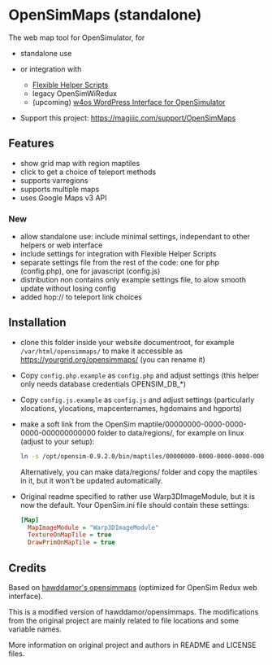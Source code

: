 # OpenSimMaps (standalone)

The web map tool for OpenSimulator, for

- standalone use
- or integration with

  - [Flexible Helper Scripts](https://github.com/GuduleLapointe/flexible_helper_scripts)
  - legacy OpenSimWiRedux
  - (upcoming) [w4os WordPress Interface for OpenSimulator](https://w4os.org)

- Support this project: <https://magiiic.com/support/OpenSimMaps>

## Features

- show grid map with region maptiles
- click to get a choice of teleport methods
- supports varregions
- supports multiple maps
- uses Google Maps v3 API

### New

- allow standalone use: include minimal settings, independant to other helpers or web interface
- include settings for integration with Flexible Helper Scripts
- separate settings file from the rest of the code: one for php (config.php), one for javascript (config.js)
- distribution non contains only example settings file, to alow smooth update without losing config
- added hop:// to teleport link choices

## Installation

- clone this folder inside your website documentroot, for example `/var/html/opensimmaps/` to make it accessible as <https://yourgrid.org/opensimmaps/> (you can rename it)
- Copy `config.php.example` as `config.php` and adjust settings (this helper only needs database credentials OPENSIM_DB_*)
- Copy `config.js.example` as `config.js` and adjust settings (particularly xlocations, ylocations, mapcenternames, hgdomains and hgports)
- make a soft link from the OpenSim maptile/00000000-0000-0000-0000-000000000000 folder to data/regions/, for example on linux (adjust to your setup):

  ```bash
  ln -s /opt/opensim-0.9.2.0/bin/maptiles/00000000-0000-0000-0000-000000000000 /var/html/opensimmaps/data/regions
  ```

  Alternatively, you can make data/regions/ folder and copy the maptiles in it, but it won't be updated automatically.

- Original readme specified to rather use Warp3DImageModule, but it is now the default. Your OpenSim.ini file should contain these settings:

  ```ini
  [Map]
    MapImageModule = "Warp3DImageModule"
    TextureOnMapTile = true
    DrawPrimOnMapTile = true
  ```

## Credits

Based on [hawddamor's opensimmaps](https://github.com/hawddamor/opensimmaps) (optimized for OpenSim Redux web interface).

This is a modified version of hawddamor/opensimmaps. The modifications from the original project are mainly related to file locations and some variable names.

More information on original project and authors in README and LICENSE files.
